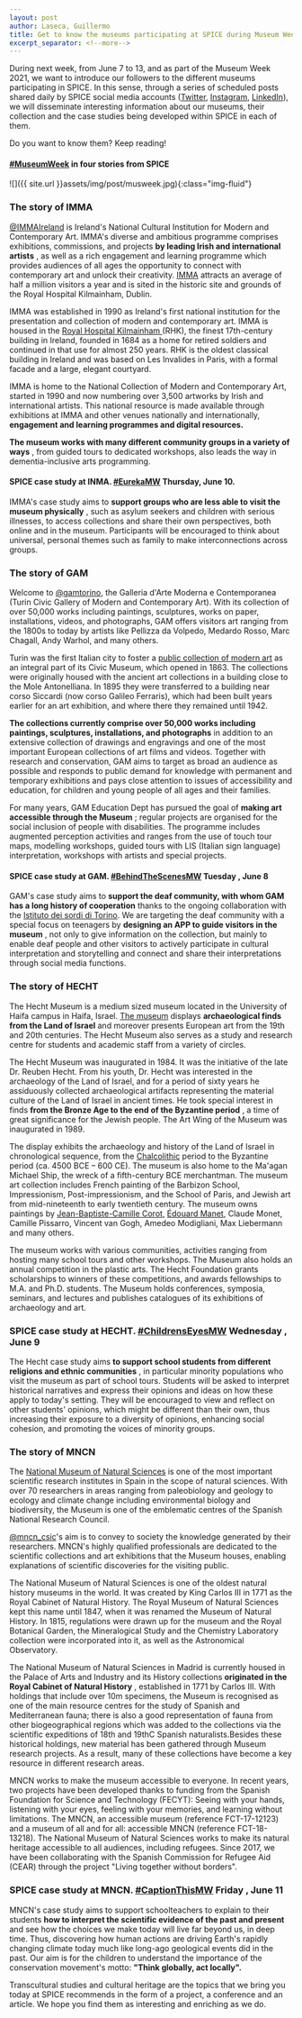 ```yaml
---
layout: post
author: Laseca, Guillermo
title: Get to know the museums participating at SPICE during Museum Week 2021
excerpt_separator: <!--more-->
---
```


During next week, from June 7 to 13, and as part of the Museum Week 2021, we want to introduce our followers to the different museums participating in SPICE. In this sense, through a series of scheduled posts shared daily by SPICE social media accounts ([Twitter](https://twitter.com/SpiceH2020), [Instagram](https://www.instagram.com/spice_h2020/), [LinkedIn](https://www.linkedin.com/company/spice-h2020/)), we will disseminate interesting information about our museums, their collection and the case studies being developed within SPICE in each of them.

Do you want to know them? Keep reading!

<!--more-->

#### [#MuseumWeek](https://twitter.com/MuseumWeek) **in four stories from SPICE**

![]({{ site.url }}assets/img/post/musweek.jpg){:class="img-fluid"}

### **The story of IMMA**

[@IMMAIreland](https://twitter.com/IMMAIreland) is Ireland&#39;s National Cultural Institution for Modern and Contemporary Art. IMMA&#39;s diverse and ambitious programme comprises exhibitions, commissions, and projects **by leading Irish and international artists** , as well as a rich engagement and learning programme which provides audiences of all ages the opportunity to connect with contemporary art and unlock their creativity. [IMMA](https://imma.ie/) attracts an average of half a million visitors a year and is sited in the historic site and grounds of the Royal Hospital Kilmainham, Dublin.

IMMA was established in 1990 as Ireland&#39;s first national institution for the presentation and collection of modern and contemporary art. IMMA is housed in the [Royal Hospital Kilmainham ](https://imma.ie/about/rhk-building-and-site/)(RHK), the finest 17th-century building in Ireland, founded in 1684 as a home for retired soldiers and continued in that use for almost 250 years. RHK is the oldest classical building in Ireland and was based on Les Invalides in Paris, with a formal facade and a large, elegant courtyard.

IMMA is home to the National Collection of Modern and Contemporary Art, started in 1990 and now numbering over 3,500 artworks by Irish and international artists. This national resource is made available through exhibitions at IMMA and other venues nationally and internationally, **engagement and learning programmes and digital resources.**

**The museum works with many different community groups in a variety of ways** , from guided tours to dedicated workshops, also leads the way in dementia-inclusive arts programming.

#### **SPICE case study at INMA.** [#EurekaMW](https://twitter.com/search?q=%23EurekaMW&amp;src=typeahead_click&amp;f=live) **Thursday, June 10.**

IMMA&#39;s case study aims to **support groups who are less able to visit the museum physically** , such as asylum seekers and children with serious illnesses, to access collections and share their own perspectives, both online and in the museum. Participants will be encouraged to think about universal, personal themes such as family to make interconnections across groups.

### **The story of GAM**

Welcome to [@gamtorino](https://twitter.com/gamtorino), the Galleria d&#39;Arte Moderna e Contemporanea (Turin Civic Gallery of Modern and Contemporary Art). With its collection of over 50,000 works including paintings, sculptures, works on paper, installations, videos, and photographs, GAM offers visitors art ranging from the 1800s to today by artists like Pellizza da Volpedo, Medardo Rosso, Marc Chagall, Andy Warhol, and many others.

Turin was the first Italian city to foster a [public collection of modern art](https://www.gamtorino.it/en/history) as an integral part of its Civic Museum, which opened in 1863. The collections were originally housed with the ancient art collections in a building close to the Mole Antonelliana. In 1895 they were transferred to a building near corso Siccardi (now corso Galileo Ferraris), which had been built years earlier for an art exhibition, and where there they remained until 1942.

**The collections currently comprise over 50,000 works including paintings, sculptures, installations, and photographs** in addition to an extensive collection of drawings and engravings and one of the most important European collections of art films and videos. Together with research and conservation, GAM aims to target as broad an audience as possible and responds to public demand for knowledge with permanent and temporary exhibitions and pays close attention to issues of accessibility and education, for children and young people of all ages and their families.

For many years, GAM Education Dept has pursued the goal of **making art accessible through the Museum** ; regular projects are organised for the social inclusion of people with disabilities. The programme includes augmented perception activities and ranges from the use of touch tour maps, modelling workshops, guided tours with LIS (Italian sign language) interpretation, workshops with artists and special projects.

#### **SPICE case study at GAM.** [#BehindTheScenesMW](https://twitter.com/search?q=%23BehindTheScenesMW&amp;src=typed_query&amp;f=live) **Tuesday** , **June 8**

GAM&#39;s case study aims to **support the deaf community, with whom GAM has a long history of cooperation** thanks to the ongoing collaboration with the [Istituto dei sordi di Torino](https://www.istitutosorditorino.org/index.php/it/). We are targeting the deaf community with a special focus on teenagers by **designing an APP to guide visitors in the museum** , not only to give information on the collection, but mainly to enable deaf people and other visitors to actively participate in cultural interpretation and storytelling and connect and share their interpretations through social media functions.

### **The story of HECHT**

The Hecht Museum is a medium sized museum located in the University of Haifa campus in Haifa, Israel. [The museum](https://mushecht.haifa.ac.il/index.php?lang=en) displays **archaeological finds from the Land of Israel** and moreover presents European art from the 19th and 20th centuries. The Hecht Museum also serves as a study and research centre for students and academic staff from a variety of circles.

The Hecht Museum was inaugurated in 1984. It was the initiative of the late Dr. Reuben Hecht. From his youth, Dr. Hecht was interested in the archaeology of the Land of Israel, and for a period of sixty years he assiduously collected archaeological artifacts representing the material culture of the Land of Israel in ancient times. He took special interest in finds **from the Bronze Age to the end of the Byzantine period** , a time of great significance for the Jewish people. The Art Wing of the Museum was inaugurated in 1989.

The display exhibits the archaeology and history of the Land of Israel in chronological sequence, from the [Chalcolithic](https://en.wikipedia.org/wiki/Chalcolithic) period to the Byzantine period (ca. 4500 BCE – 600 CE). The museum is also home to the Ma&#39;agan Michael Ship, the wreck of a fifth-century BCE merchantman. The museum art collection includes French painting of the Barbizon School, Impressionism, Post-impressionism, and the School of Paris, and Jewish art from mid-nineteenth to early twentieth century. The museum owns paintings by [Jean-Baptiste-Camille Corot](https://en.wikipedia.org/wiki/Jean-Baptiste-Camille_Corot), [Édouard Manet](https://en.wikipedia.org/wiki/%C3%89douard_Manet), Claude Monet, Camille Pissarro, Vincent van Gogh, Amedeo Modigliani, Max Liebermann and many others.

The museum works with various communities, activities ranging from hosting many school tours and other workshops. The Museum also holds an annual competition in the plastic arts. The Hecht Foundation grants scholarships to winners of these competitions, and awards fellowships to M.A. and Ph.D. students. The Museum holds conferences, symposia, seminars, and lectures and publishes catalogues of its exhibitions of archaeology and art.

### **SPICE case study at HECHT.** [**#ChildrensEyesMW**](https://twitter.com/search?q=%23ChildrensEyesMW%20&amp;src=typed_query&amp;f=live) **Wednesday** , **June 9**

The Hecht case study aims **to support school students from different religions and ethnic communities** , in particular minority populations who visit the museum as part of school tours. Students will be asked to interpret historical narratives and express their opinions and ideas on how these apply to today&#39;s setting. They will be encouraged to view and reflect on other students&#39; opinions, which might be different than their own, thus increasing their exposure to a diversity of opinions, enhancing social cohesion, and promoting the voices of minority groups.

### **The story of MNCN**

The [National Museum of Natural Sciences](https://www.mncn.csic.es/en) is one of the most important scientific research institutes in Spain in the scope of natural sciences. With over 70 researchers in areas ranging from paleobiology and geology to ecology and climate change including environmental biology and biodiversity, the Museum is one of the emblematic centres of the Spanish National Research Council.

[@mncn\_csic](https://twitter.com/mncn_csic)&#39;s aim is to convey to society the knowledge generated by their researchers. MNCN&#39;s highly qualified professionals are dedicated to the scientific collections and art exhibitions that the Museum houses, enabling explanations of scientific discoveries for the visiting public.

The National Museum of Natural Sciences is one of the oldest natural history museums in the world. It was created by King Carlos III in 1771 as the Royal Cabinet of Natural History. The Royal Museum of Natural Sciences kept this name until 1847, when it was renamed the Museum of Natural History. In 1815, regulations were drawn up for the museum and the Royal Botanical Garden, the Mineralogical Study and the Chemistry Laboratory collection were incorporated into it, as well as the Astronomical Observatory.

The National Museum of Natural Sciences in Madrid is currently housed in the Palace of Arts and Industry and its History collections **originated in the Royal Cabinet of Natural History** , established in 1771 by Carlos III. With holdings that include over 10m specimens, the Museum is recognised as one of the main resource centres for the study of Spanish and Mediterranean fauna; there is also a good representation of fauna from other biogeographical regions which was added to the collections via the scientific expeditions of 18th and 19thC Spanish naturalists.Besides these historical holdings, new material has been gathered through Museum research projects. As a result, many of these collections have become a key resource in different research areas.

MNCN works to make the museum accessible to everyone. In recent years, two projects have been developed thanks to funding from the Spanish Foundation for Science and Technology (FECYT): Seeing with your hands, listening with your eyes, feeling with your memories, and learning without limitations. The MNCN, an accessible museum (reference FCT-17-12123) and a museum of all and for all: accessible MNCN (reference FCT-18-13218). The National Museum of Natural Sciences works to make its natural heritage accessible to all audiences, including refugees. Since 2017, we have been collaborating with the Spanish Commission for Refugee Aid (CEAR) through the project &quot;Living together without borders&quot;.

### **SPICE case study at MNCN.** [**#CaptionThisMW**](https://twitter.com/search?q=%23CaptionThisMW&amp;src=typed_query&amp;f=live) **Friday** , **June 11**

MNCN&#39;s case study aims to support schoolteachers to explain to their students  **how to interpret the scientific evidence of the past and present** and see how the choices we make today will live far beyond us, in deep time. Thus, discovering how human actions are driving Earth&#39;s rapidly changing climate today much like long-ago geological events did in the past. Our aim is for the children to understand the importance of the conservation movement&#39;s motto: **&quot;Think globally, act locally&quot;.**

Transcultural studies and cultural heritage are the topics that we bring you today at SPICE recommends in the form of a project, a conference and an article. We hope you find them as interesting and enriching as we do.



